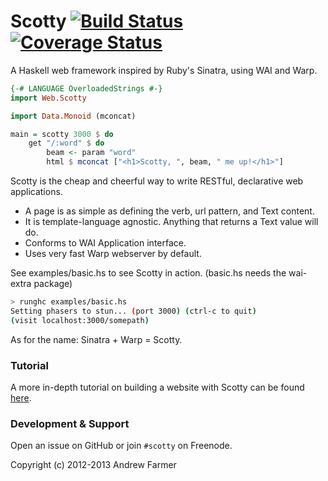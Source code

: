 # Scotty [![Build Status](https://travis-ci.org/scotty-web/scotty.svg)](https://travis-ci.org/scotty-web/scotty)[![Coverage Status](https://coveralls.io/repos/scotty-web/scotty/badge.png?branch=master)](https://coveralls.io/r/scotty-web/scotty?branch=master)

A Haskell web framework inspired by Ruby's Sinatra, using WAI and Warp.

```haskell
{-# LANGUAGE OverloadedStrings #-}
import Web.Scotty

import Data.Monoid (mconcat)

main = scotty 3000 $ do
    get "/:word" $ do
        beam <- param "word"
        html $ mconcat ["<h1>Scotty, ", beam, " me up!</h1>"]
```

Scotty is the cheap and cheerful way to write RESTful, declarative web applications.

* A page is as simple as defining the verb, url pattern, and Text content.
* It is template-language agnostic. Anything that returns a Text value will do.
* Conforms to WAI Application interface.
* Uses very fast Warp webserver by default.

See examples/basic.hs to see Scotty in action. (basic.hs needs the wai-extra package)

```bash
> runghc examples/basic.hs
Setting phasers to stun... (port 3000) (ctrl-c to quit)
(visit localhost:3000/somepath)
```

As for the name: Sinatra + Warp = Scotty.

### Tutorial

A more in-depth tutorial on building a website with Scotty can be found [here](http://adit.io/posts/2013-04-15-making-a-website-with-haskell.html).

### Development & Support

Open an issue on GitHub or join `#scotty` on Freenode.

Copyright (c) 2012-2013 Andrew Farmer
